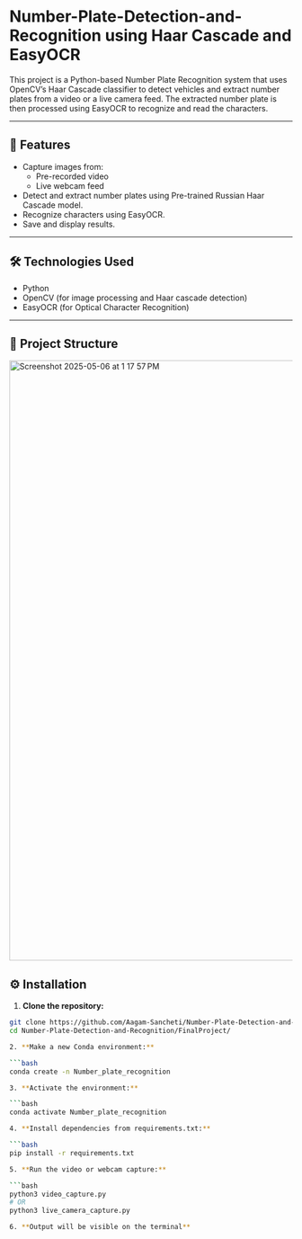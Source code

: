 # Number-Plate-Detection-and-Recognition using Haar Cascade and EasyOCR

This project is a Python-based Number Plate Recognition system that uses OpenCV’s Haar Cascade classifier to detect vehicles and extract number plates from a video or a live camera feed. The extracted number plate is then processed using EasyOCR to recognize and read the characters.

---

## 🚀 Features

- Capture images from:
  - Pre-recorded video
  - Live webcam feed
- Detect and extract number plates using Pre-trained Russian Haar Cascade model.
- Recognize characters using EasyOCR.
- Save and display results.

---

## 🛠 Technologies Used

- Python
- OpenCV (for image processing and Haar cascade detection)
- EasyOCR (for Optical Character Recognition)

---

## 📁 Project Structure

<img width="1068" alt="Screenshot 2025-05-06 at 1 17 57 PM" src="https://github.com/user-attachments/assets/78cf3234-9fae-4b11-9da6-68229072af87" />

## ⚙️ Installation

1. **Clone the repository:**

```bash
git clone https://github.com/Aagam-Sancheti/Number-Plate-Detection-and-Recognition.git
cd Number-Plate-Detection-and-Recognition/FinalProject/

2. **Make a new Conda environment:**

```bash
conda create -n Number_plate_recognition

3. **Activate the environment:**

```bash
conda activate Number_plate_recognition

4. **Install dependencies from requirements.txt:**

```bash
pip install -r requirements.txt

5. **Run the video or webcam capture:**

```bash
python3 video_capture.py
# OR
python3 live_camera_capture.py

6. **Output will be visible on the terminal**
